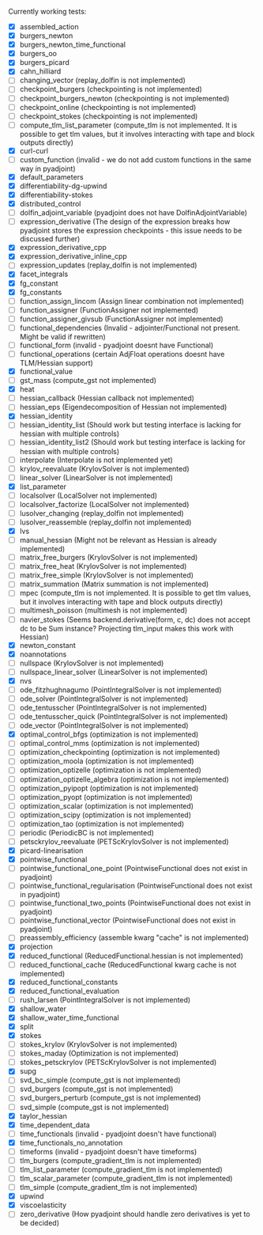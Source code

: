 Currently working tests:

- [x] assembled_action
- [x] burgers_newton
- [x] burgers_newton_time_functional
- [x] burgers_oo
- [x] burgers_picard
- [x] cahn_hilliard
- [ ] changing_vector (replay_dolfin is not implemented)
- [ ] checkpoint_burgers (checkpointing is not implemented)
- [ ] checkpoint_burgers_newton (checkpointing is not implemented)
- [ ] checkpoint_online (checkpointing is not implemented)
- [ ] checkpoint_stokes (checkpointing is not implemented)
- [ ] compute_tlm_list_parameter (compute_tlm is not implemented. It is possible to get tlm values, but it involves interacting with tape and block outputs directly)
- [x] curl-curl
- [ ] custom_function (invalid - we do not add custom functions in the same way in pyadjoint)
- [x] default_parameters
- [x] differentiability-dg-upwind
- [x] differentiability-stokes
- [x] distributed_control
- [ ] dolfin_adjoint_variable (pyadjoint does not have DolfinAdjointVariable)
- [ ] expression_derivative (The design of the expression breaks how pyadjoint stores the expression checkpoints - this issue needs to be discussed further)
- [x] expression_derivative_cpp 
- [x] expression_derivative_inline_cpp
- [ ] expression_updates (replay_dolfin is not implemented)
- [x] facet_integrals
- [x] fg_constant
- [x] fg_constants
- [ ] function_assign_lincom (Assign linear combination not implemented)
- [ ] function_assigner (FunctionAssigner not implemented)
- [ ] function_assigner_givsub (FunctionAssigner not implemented)
- [ ] functional_dependencies (Invalid - adjointer/Functional not present. Might be valid if rewritten)
- [ ] functional_form (invalid - pyadjoint doesnt have Functional)
- [ ] functional_operations (certain AdjFloat operations doesnt have TLM/Hessian support)
- [x] functional_value
- [ ] gst_mass (compute_gst not implemented)
- [x] heat
- [ ] hessian_callback (Hessian callback not implemented)
- [ ] hessian_eps (Eigendecomposition of Hessian not implemented)
- [x] hessian_identity
- [ ] hessian_identity_list (Should work but testing interface is lacking for hessian with multiple controls)
- [ ] hessian_identity_list2 (Should work but testing interface is lacking for hessian with multiple controls)
- [ ] interpolate (Interpolate is not implemented yet)
- [ ] krylov_reevaluate (KrylovSolver is not implemented)
- [ ] linear_solver (LinearSolver is not implemented)
- [x] list_parameter 
- [ ] localsolver (LocalSolver not implemented)
- [ ] localsolver_factorize (LocalSolver not implemented)
- [ ] lusolver_changing (replay_dolfin not implemented)
- [ ] lusolver_reassemble (replay_dolfin not implemented)
- [x] lvs
- [ ] manual_hessian (Might not be relevant as Hessian is already implemented)
- [ ] matrix_free_burgers (KrylovSolver is not implemented)
- [ ] matrix_free_heat (KrylovSolver is not implemented)
- [ ] matrix_free_simple (KrylovSolver is not implemented)
- [ ] matrix_summation (Matrix summation is not implemented)
- [ ] mpec (compute_tlm is not implemented. It is possible to get tlm values, but it involves interacting with tape and block outputs directly)
- [ ] multimesh_poisson (multimesh is not implemented)
- [ ] navier_stokes (Seems backend.derivative(form, c, dc) does not accept dc to be Sum instance? Projecting tlm_input makes this work with Hessian)
- [x] newton_constant 
- [x] noannotations
- [ ] nullspace (KrylovSolver is not implemented)
- [ ] nullspace_linear_solver (LinearSolver is not implemented)
- [x] nvs
- [ ] ode_fitzhughnagumo (PointIntegralSolver is not implemented)
- [ ] ode_solver (PointIntegralSolver is not implemented)
- [ ] ode_tentusscher (PointIntegralSolver is not implemented)
- [ ] ode_tentusscher_quick (PointIntegralSolver is not implemented)
- [ ] ode_vector (PointIntegralSolver is not implemented)
- [x] optimal_control_bfgs (optimization is not implemented)
- [ ] optimal_control_mms (optimization is not implemented)
- [ ] optimization_checkpointing (optimization is not implemented)
- [ ] optimization_moola (optimization is not implemented)
- [ ] optimization_optizelle (optimization is not implemented)
- [ ] optimization_optizelle_algebra (optimization is not implemented)
- [ ] optimization_pyipopt (optimization is not implemented)
- [ ] optimization_pyopt (optimization is not implemented)
- [ ] optimization_scalar (optimization is not implemented)
- [ ] optimization_scipy (optimization is not implemented)
- [ ] optimization_tao (optimization is not implemented)
- [ ] periodic (PeriodicBC is not implemented)
- [ ] petsckrylov_reevaluate (PETScKrylovSolver is not implemented)
- [x] picard-linearisation
- [x] pointwise_functional
- [ ] pointwise_functional_one_point (PointwiseFunctional does not exist in pyadjoint)
- [ ] pointwise_functional_regularisation (PointwiseFunctional does not exist in pyadjoint)
- [ ] pointwise_functional_two_points (PointwiseFunctional does not exist in pyadjoint)
- [ ] pointwise_functional_vector (PointwiseFunctional does not exist in pyadjoint)
- [ ] preassembly_efficiency (assemble kwarg "cache" is not implemented)
- [x] projection
- [x] reduced_functional (ReducedFunctional.hessian is not implemented)
- [ ] reduced_functional_cache (ReducedFunctional kwarg cache is not implemented)
- [x] reduced_functional_constants
- [x] reduced_functional_evaluation
- [ ] rush_larsen (PointIntegralSolver is not implemented)
- [x] shallow_water 
- [x] shallow_water_time_functional
- [x] split
- [x] stokes
- [ ] stokes_krylov (KrylovSolver is not implemented)
- [ ] stokes_maday (Optimization is not implemented)
- [ ] stokes_petsckrylov (PETScKrylovSolver is not implemented)
- [x] supg
- [ ] svd_bc_simple (compute_gst is not implemented)
- [ ] svd_burgers (compute_gst is not implemented)
- [ ] svd_burgers_perturb (compute_gst is not implemented)
- [ ] svd_simple (compute_gst is not implemented)
- [x] taylor_hessian 
- [x] time_dependent_data
- [ ] time_functionals (invalid - pyadjoint doesn't have functional)
- [x] time_functionals_no_annotation
- [ ] timeforms (invalid - pyadjoint doesn't have timeforms)
- [ ] tlm_burgers (compute_gradient_tlm is not implemented)
- [ ] tlm_list_parameter (compute_gradient_tlm is not implemented)
- [ ] tlm_scalar_parameter (compute_gradient_tlm is not implemented)
- [ ] tlm_simple (compute_gradient_tlm is not implemented)
- [x] upwind
- [x] viscoelasticity
- [ ] zero_derivative (How pyadjoint should handle zero derivatives is yet to be decided)
